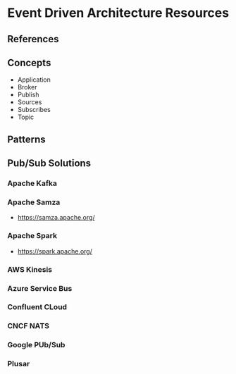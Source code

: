 
# Event Driven Architecture Resources

## References



## Concepts
- Application
- Broker 
- Publish
- Sources
- Subscribes
- Topic
 


## Patterns



## Pub/Sub Solutions


### Apache Kafka   



### Apache Samza 
- https://samza.apache.org/


### Apache Spark
- https://spark.apache.org/


### AWS Kinesis



### Azure Service Bus 



### Confluent CLoud 



### CNCF NATS



### Google PUb/Sub



### Plusar
